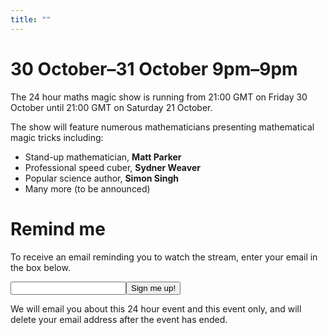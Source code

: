```yaml
---
title: ""
---
```


30 October&ndash;31 October 9pm&ndash;9pm
=========================================

The 24 hour maths magic show is running
from 21:00 GMT on Friday 30 October until 21:00 GMT on Saturday 21 October.

The show will feature numerous mathematicians presenting mathematical magic tricks including:

- Stand-up mathematician, <strong>Matt Parker</strong>
- Professional speed cuber, <strong>Sydner Weaver</strong>
- Popular science author, <strong>Simon Singh</strong>
- Many more (to be announced)


Remind me
=========

To receive an email reminding you to watch the stream, enter your email in the box below.

<form action="post" method="https://mscroggs.co.uk/24hr.php">
<input name="email"><input type="submit" value="Sign me up!">
</form>

We will email you about this 24 hour event and this event only, and will delete your email address
after the event has ended.
